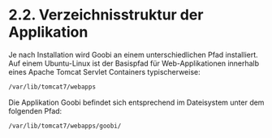 # 2.2. Verzeichnisstruktur der Applikation

Je nach Installation wird Goobi an einem unterschiedlichen Pfad installiert. Auf einem Ubuntu-Linux ist der Basispfad für Web-Applikationen innerhalb eines Apache Tomcat Servlet Containers typischerweise:

```bash
/var/lib/tomcat7/webapps
```

Die Applikation Goobi befindet sich entsprechend im Dateisystem unter dem folgenden Pfad:

```bash
/var/lib/tomcat7/webapps/goobi/
```

